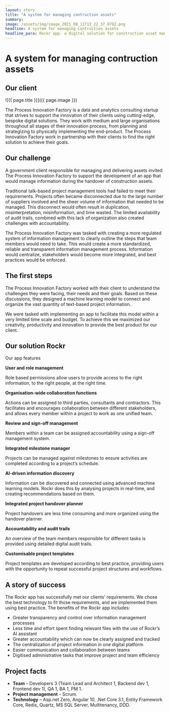 ```yaml
---
layout: story
title: "A system for managing contruction assets"
summary: 
image: /assets/img/image_2021_08_11T13_22_37_079Z.png
headline: A system for managing contruction assets
headline_para: Rockr app. a digital solution for construction asset management, centralizing information, enhancing collaboration, and using AI for efficient project handovers and accountability.
---
```

# A system for managing contruction assets

## Our client

![{{ page.title }}]({{ page.image }})

The Process Innovation Factory is a data and analytics consulting startup that strives to support the innovation of their clients using cutting-edge, bespoke digital solutions. They work with medium and large organisations throughout all stages of their innovation process, from planning and strategizing to physically implementing the end-product. The Process Innovation Factory work in partnership with their clients to find the right solution to achieve their goals.

## Our challenge
A government client responsible for managing and delivering assets invited The Process Innovation Factory to support the development of an app that would manage information during the handover of construction assets.

Traditional talk-based project management tools had failed to meet their requirements. Projects often became disconnected due to the large number of suppliers involved and the sheer volume of information that needed to be managed. This disconnect would often result in duplication, misinterpretation, misinformation, and time wasted. The limited availability of audit trails, combined with this lack of organization also created challenges with accountability.

The Process Innovation Factory was tasked with creating a more regulated system of information management to clearly outline the steps that team members would need to take. This would create a more standardized, reliable and transparent information management process. Information would centralize, stakeholders would become more integrated, and best practices would be enforced.

## The first steps
The Process Innovation Factory worked with their client to understand the challenges they were facing, their needs and their goals. Based on these discussions, they designed a machine learning model to connect and organize the vast quantity of text-based project information.

We were tasked with implementing an app to facilitate this model within a very limited time scale and budget. To achieve this we maximized our creativity, productivity and innovation to provide the best product for our client.

## Our solution Rockr
Our app features

**User and role management**

Role based permissions allow users to provide access to the right information, to the right people, at the right time.

**Organisation-wide collaboration functions**

Actions can be assigned to third parties, consultants and contractors. This facilitates and encourages collaboration between different stakeholders, and allows every member within a project to work as one unified team.

**Review and sign-off management**

Members within a team can be assigned accountability using a sign-off management system.

**Integrated milestone manager**

Projects can be managed against milestones to ensure activities are completed according to a project’s schedule.

**AI-driven information discovery**

Information can be discovered and connected using advanced machine learning models. Rockr does this by analysing projects in real-time, and creating recommendations based on them.

**Integrated project handover planner**

Project handovers are less time consuming and more organized using the handover planner.

**Accountability and audit trails**

An overview of the team members responsible for different tasks is provided using detailed digital audit trails.

**Customisable project templates**

Project templates are developed according to best practice, providing users with the opportunity to repeat successful project structures and workflows.


## A story of success
The Rockr app has successfully met our clients’ requirements. We chose the best technology to fit those requirements, and we implemented them using best practice. The benefits of the Rockr app includes:

- Greater transparency and control over information management processes
- Less time and effort spent finding relevant files with the use of Rockr’s AI assistant
- Greater accountability which can now be clearly assigned and tracked
- The centralization of project information in one digital platform
- Easier communication and collaboration between teams
- Digitised administrative tasks that improve project and team efficiency

## Project facts
- **Team** – Developers 3 (Team Lead and Architect 1, Backend dev 1, Frontend dev 1), QA 1, BA 1, PM 1.
- **Project management** – Scrum.
- **Technology** – Asp.net Zero, Angular 10, .Net Core 3.1, Entity Framework Core, Redis, Quartz, MS SQL Server, Multitenancy, DDD.
